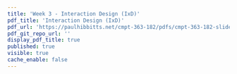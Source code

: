 ```yaml
---
title: 'Week 3 - Interaction Design (IxD)'
pdf_title: 'Interaction Design (IxD)'
pdf_url: 'https://paulhibbitts.net/cmpt-363-182/pdfs/cmpt-363-182-slides-placeholder.pdf'
pdf_git_repo_url: ''
display_pdf_title: true
published: true
visible: true
cache_enable: false
---
```

